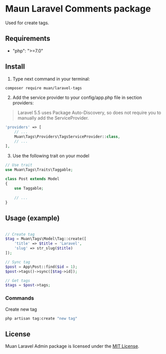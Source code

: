 # Maun Laravel Comments package

Used for create tags.


## Requirements

- "php": ">=7.0"


## Install

1) Type next command in your terminal:

```bash
composer require muan/laravel-tags
```

2) Add the service provider to your config/app.php file in section providers:

> Laravel 5.5 uses Package Auto-Discovery, so does not require you to manually add the ServiceProvider.

```php
'providers' => [
    // ...
    Muan\Tags\Providers\TagsServiceProvider::class,
    // ...
],
```

3) Use the following trait on your model

```php
// Use trait
use Muan\Tags\Traits\Taggable;
 
class Post extends Model
{
    use Taggable;
    
    // ...
}
```

## Usage (example)

```php

// Create tag
$tag = Muan\Tags\Model\Tag::create([
    'title' => $title = 'Laravel',
    'slug' => str_slug($title)
]);

// Sync tag
$post = App\Post::find($id = 1);
$post->tags()->sync([$tag->id]);

// Get tags
$tags = $post->tags;

```

### Commands

Create new tag
```bash
php artisan tag:create "new tag"
```

## License

Muan Laravel Admin package is licensed under the [MIT License](http://opensource.org/licenses/MIT).
